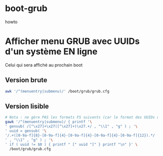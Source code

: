 # boot-grub
howto

# Afficher menu GRUB avec UUIDs d'un système EN ligne
Celui qui sera affiché au prochain boot
## Version brute
```sh
awk '/^(menuentry|submenu)/' /boot/grub/grub.cfg
```
## Version lisible
```sh
# Nota : ne gère PAS les formats FS suivants (car le format des UUIDs différents) : NTFS, LVM2
gawk '/^(menuentry|submenu)/ { printf '\
' gensub( /[^\x27]+\x27([^\x27]+)\x27.+/ , "\\1" , "g" ) ; '\
' uuid = gensub( '\
'/.+([0-9a-f]{8}-[0-9a-f]{4}-[0-9a-f]{4}-[0-9a-f]{4}-[0-9a-f]{12}).*/ '\
' , "\\1" , "g" ) ; '\
' if ( uuid != $0 ) { printf " [" uuid "]" } printf "\n" }' \
  /boot/grub/grub.cfg
```

